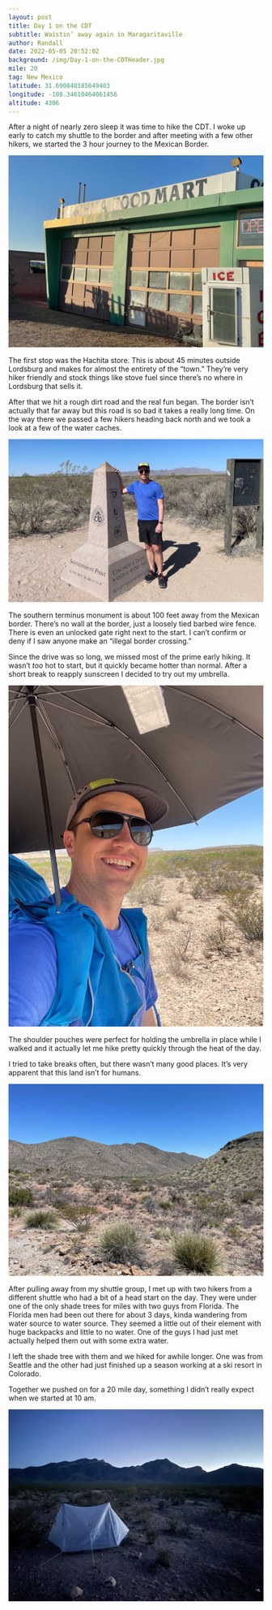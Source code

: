 ```yaml
---
layout: post
title: Day 1 on the CDT
subtitle: Waistin’ away again in Maragaritaville
author: Randall
date: 2022-05-05 20:52:02
background: /img/Day-1-on-the-CDTHeader.jpg
mile: 20
tag: New Mexico
latitude: 31.690840185649403
longitude: -108.34610464061456
altitude: 4306
---
```

After a night of nearly zero sleep it was time to hike the CDT. I woke up early to catch my shuttle to the border and after meeting with a few other hikers, we started the 3 hour journey to the Mexican Border. 

<img src="/img/Day 1 on the CDT0.jpg" class="img-fluid">

The first stop was the Hachita store. This is about 45 minutes outside Lordsburg and makes for almost the entirety of the “town.” They’re very hiker friendly and stock things like stove fuel since there’s no where in Lordsburg that sells it.

After that we hit a rough dirt road and the real fun began. The border isn’t actually that far away but this road is so bad it takes a really long time. On the way there we passed a few hikers heading back north and we took a look at a few of the water caches.

<img src="/img/Day 1 on the CDT1.jpg" class="img-fluid">

The southern terminus monument is about 100 feet away from the Mexican border. There’s no wall at the border, just a loosely tied barbed wire fence. There is even an unlocked gate right next to the start. I can’t confirm or deny if I saw anyone make an “illegal border crossing.”

Since the drive was so long, we missed most of the prime early hiking. It wasn’t *too* hot to start, but it quickly became hotter than normal. After a short break to reapply sunscreen I decided to try out my umbrella.

<img src="/img/Day 1 on the CDT2.jpg" class="img-fluid">

The shoulder pouches were perfect for holding the umbrella in place while I walked and it actually let me hike pretty quickly through the heat of the day. 

I tried to take breaks often, but there wasn’t many good places. It’s very apparent that this land isn’t for humans.

<img src="/img/Day 1 on the CDT3.jpg" class="img-fluid">

After pulling away from my shuttle group, I met up with two hikers from a different shuttle who had a bit of a head start on the day. They were under one of the only shade trees for miles with two guys from Florida. The Florida men had been out there for about 3 days, kinda wandering from water source to water source. They seemed a little out of their element with huge backpacks and little to no water. One of the guys I had just met actually helped them out with some extra water.

I left the shade tree with them and we hiked for awhile longer. One was from Seattle and the other had just finished up a season working at a ski resort in Colorado.

Together we pushed on for a 20 mile day, something I didn’t really expect when we started at 10 am. 

<img src="/img/Day 1 on the CDT4.jpg" class="img-fluid">
